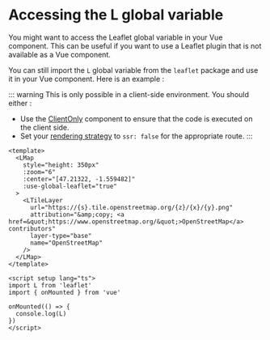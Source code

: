 # Accessing the L global variable

You might want to access the Leaflet global variable in your Vue component. This can be useful if you want to use a Leaflet plugin that is not available as a Vue component.

You can still import the `L` global variable from the `leaflet` package and use it in your Vue component. Here is an example :

::: warning
This is only possible in a client-side environment. You should either :
- Use the [ClientOnly](https://nuxt.com/docs/api/components/client-only) component to ensure that the code is executed on the client side.
- Set your [rendering strategy](https://nuxt.com/docs/guide/concepts/rendering#client-side-rendering) to `ssr: false` for the appropriate route.
:::

```vue{6,18,21-23}
<template>
  <LMap
    style="height: 350px"
    :zoom="6"
    :center="[47.21322, -1.559482]"
    :use-global-leaflet="true"
  >
    <LTileLayer
      url="https://{s}.tile.openstreetmap.org/{z}/{x}/{y}.png"
      attribution="&amp;copy; <a href=&quot;https://www.openstreetmap.org/&quot;>OpenStreetMap</a> contributors"
      layer-type="base"
      name="OpenStreetMap"
    />
  </LMap>
</template>

<script setup lang="ts">
import L from 'leaflet'
import { onMounted } from 'vue'

onMounted(() => {
  console.log(L)
})
</script>
```
